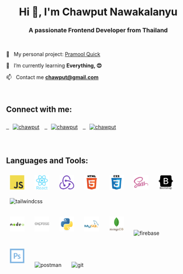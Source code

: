 <h1 align="center">Hi 👋, I'm Chawput Nawakalanyu</h1>
<h3 align="center">A passionate Frontend Developer from Thailand</h3><br/>

🔭 &nbsp;&nbsp;My personal project: [Pramool Quick](https://www.pramoolquick.com/)

🌱 &nbsp;&nbsp;I’m currently learning **Everything,  😍**

📫 &nbsp;&nbsp;Contact me **chawput@gmail.com**

<br/>

<h2 align="left">Connect with me:</h2>
<p align="left">
<a href="https://linkedin.com/in/chawput" target="blank">&nbsp;&nbsp;<img align="center" src="https://raw.githubusercontent.com/rahuldkjain/github-profile-readme-generator/master/src/images/icons/Social/linked-in-alt.svg" alt="chawput" height="30" width="40" style="margin:10px;"/ /></a>
<a href="https://codesandbox.com/chawput" target="blank">&nbsp;&nbsp;<img align="center" src="https://raw.githubusercontent.com/rahuldkjain/github-profile-readme-generator/master/src/images/icons/Social/codesandbox.svg" alt="chawput" height="30" width="40" style="margin:10px;"/ /></a>
<a href="https://fb.com/chawput" target="blank">&nbsp;&nbsp;<img align="center" src="https://raw.githubusercontent.com/rahuldkjain/github-profile-readme-generator/master/src/images/icons/Social/facebook.svg" alt="chawput" height="30" width="40" style="margin:10px;"/ /></a>
</p>  
<br/>

<h2 align="left">Languages and Tools:</h2>
<p>
<img src="https://raw.githubusercontent.com/devicons/devicon/master/icons/javascript/javascript-original.svg" alt="javascript" width="40" height="40" style="margin:10px;"/>&nbsp;&nbsp;<img src="https://raw.githubusercontent.com/devicons/devicon/master/icons/react/react-original-wordmark.svg" alt="react" width="40" height="40" style="margin:10px;"/>&nbsp;&nbsp;<img src="https://raw.githubusercontent.com/devicons/devicon/master/icons/redux/redux-original.svg" alt="redux" width="40" height="40" style="margin:10px;"/>&nbsp;&nbsp;<img src="https://raw.githubusercontent.com/devicons/devicon/master/icons/html5/html5-original-wordmark.svg" alt="html5" width="40" height="40" style="margin:10px;"/>&nbsp;&nbsp;<img src="https://raw.githubusercontent.com/devicons/devicon/master/icons/css3/css3-original-wordmark.svg" alt="css3" width="40" height="40" style="margin:10px;"/>&nbsp;&nbsp;<img src="https://raw.githubusercontent.com/devicons/devicon/master/icons/sass/sass-original.svg" alt="sass" width="40" height="40" style="margin:10px;"/>&nbsp;&nbsp;<img src="https://raw.githubusercontent.com/devicons/devicon/master/icons/bootstrap/bootstrap-plain-wordmark.svg" alt="bootstrap" width="40" height="40" style="margin:10px;"/>&nbsp;&nbsp;
  <img src="https://cdn.worldvectorlogo.com/logos/tailwind-css-2.svg" alt="tailwindcss" width="40" height="40" style="margin:10px;"/>&nbsp;&nbsp;

<img src="https://raw.githubusercontent.com/devicons/devicon/master/icons/nodejs/nodejs-original-wordmark.svg" alt="nodejs" width="40" height="40" style="margin:10px;"/>&nbsp;&nbsp;<img src="https://raw.githubusercontent.com/devicons/devicon/master/icons/express/express-original-wordmark.svg" alt="express" width="40" height="40" style="margin:10px;"/>&nbsp;&nbsp;<img src="https://raw.githubusercontent.com/devicons/devicon/master/icons/python/python-original.svg" alt="python" width="40" height="40" style="margin:10px;"/>&nbsp;&nbsp;<img src="https://raw.githubusercontent.com/devicons/devicon/master/icons/mysql/mysql-original-wordmark.svg" alt="mysql" width="40" height="40" style="margin:10px;"/>&nbsp;&nbsp;<img src="https://raw.githubusercontent.com/devicons/devicon/master/icons/mongodb/mongodb-original-wordmark.svg" alt="mongodb" width="40" height="40" style="margin:10px;"/>&nbsp;&nbsp;<img src="https://www.vectorlogo.zone/logos/firebase/firebase-icon.svg" alt="firebase" width="40" height="40" style="margin:10px;"/>  

<img src="https://raw.githubusercontent.com/devicons/devicon/master/icons/photoshop/photoshop-line.svg" alt="photoshop" width="40" height="40" style="margin:10px;"/>&nbsp;&nbsp;<img src="https://www.vectorlogo.zone/logos/getpostman/getpostman-icon.svg" alt="postman" width="40" height="40" style="margin:10px;"/>&nbsp;&nbsp;<img src="https://www.vectorlogo.zone/logos/git-scm/git-scm-icon.svg" alt="git" width="40" height="40" style="margin:10px;"/>
</p>
